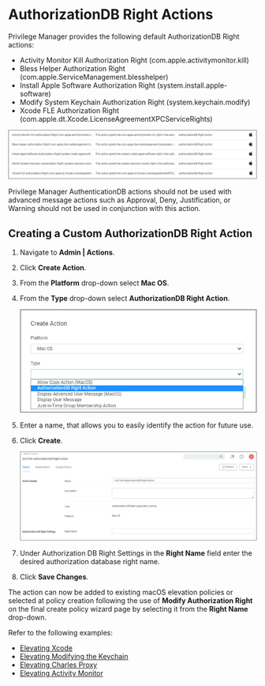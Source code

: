 [title]: # (AuthorizationDB Actions)
[tags]: # (action)
[priority]: # (3)
# AuthorizationDB Right Actions

Privilege Manager provides the following default AuthorizationDB Right actions:

* Activity Monitor Kill Authorization Right (com.apple.activitymonitor.kill)
* Bless Helper Authorization Right (com.apple.ServiceManagement.blesshelper)
* Install Apple Software Authorization Right (system.install.apple-software)
* Modify System Keychain Authorization Right (system.keychain.modify)
* Xcode FLE Authorization Right (com.apple.dt.Xcode.LicenseAgreementXPCServiceRights)

![authdb actions](images/authdb/authdb-actions.png "AuthorizationDB action list")

Privilege Manager AuthenticationDB actions should not be used with advanced message actions such as Approval, Deny, Justification, or Warning should not be used in conjunction with this action.

## Creating a Custom AuthorizationDB Right Action

1. Navigate to __Admin | Actions__.
1. Click __Create Action__.
1. From the __Platform__ drop-down select __Mac OS__.
1. From the __Type__ drop-down select __AuthorizationDB Right Action__.

   ![create](images/authdb/create.png "Create an AuthorizationDB Right Action modal")
1. Enter a name, that allows you to easily identify the action for future use.
1. Click __Create__.

   ![default](images/authdb/action-default.png "Default AuthorizationDB Right Action page without Settings customization")
1. Under Authorization DB Right Settings in the __Right Name__ field enter the desired authorization database right name.
1. Click __Save Changes__.

The action can now be added to existing macOS elevation policies or selected at policy creation following the use of __Modify Authorization Right__ on the final create policy wizard page by selecting it from the __Right Name__ drop-down.

Refer to the following examples:

* [Elevating Xcode](../../../computer-groups/macOS/examples/elevate-xcode.md)
* [Elevating Modifying the Keychain](../../../computer-groups/macOS/examples/elevate-keychain.md)
* [Elevating Charles Proxy](../../../computer-groups/macOS/examples/elevate-charles-proxy.md)
* [Elevating Activity Monitor](../../../computer-groups/macOS/examples/elevate-activity-mon.md)
